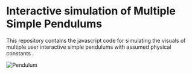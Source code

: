 # Interactive simulation of Multiple Simple Pendulums
This repository contains the javascript code for simulating the visuals of multiple user interactive simple pendulums with assumed physical constants .

![Pendulum](https://i.imgur.com/LnI8cBy.gif)
